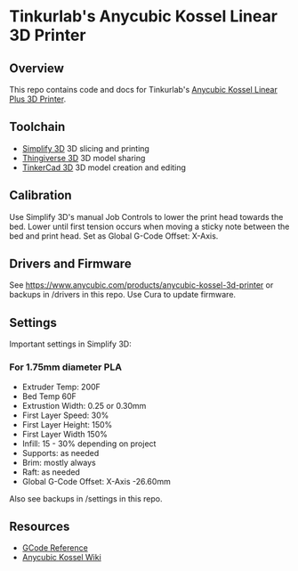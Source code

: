 # Tinkurlab's Anycubic Kossel Linear 3D Printer

## Overview

This repo contains code and docs for Tinkurlab's [Anycubic Kossel Linear Plus 3D Printer](https://github.com/TinkurLab/3D-Printing).

## Toolchain

- [Simplify 3D](https://www.simplify3d.com/) 3D slicing and printing
- [Thingiverse 3D](https://www.thingiverse.com/) 3D model sharing
- [TinkerCad 3D](https://www.tinkercad.com/) 3D model creation and editing

## Calibration

Use Simplify 3D's manual Job Controls to lower the print head towards the bed. Lower until first tension occurs when moving a sticky note between the bed and print head. Set as Global G-Code Offset: X-Axis.

## Drivers and Firmware

See https://www.anycubic.com/products/anycubic-kossel-3d-printer or backups in /drivers in this repo.  Use Cura to update firmware.

## Settings

Important settings in Simplify 3D:

### For 1.75mm diameter PLA

- Extruder Temp: 200F
- Bed Temp 60F
- Extrustion Width: 0.25 or 0.30mm
- First Layer Speed: 30%
- First Layer Height: 150%
- First Layer Width 150%
- Infill: 15 - 30% depending on project
- Supports: as needed
- Brim: mostly always
- Raft: as needed
- Global G-Code Offset: X-Axis -26.60mm

Also see backups in /settings in this repo.

## Resources

- [GCode Reference](http://reprap.org/wiki/G-code)
- [Anycubic Kossel Wiki](http://www.lpomykal.cz/3d-printers/kossel/)
